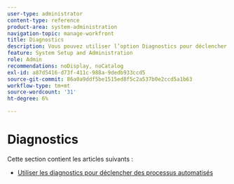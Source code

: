```yaml
---
user-type: administrator
content-type: reference
product-area: system-administration
navigation-topic: manage-workfront
title: Diagnostics
description: Vous pouvez utiliser l’option Diagnostics pour déclencher manuellement des processus automatisés, tels que des scripts temporels, des recalculs et des notifications par courrier électronique.
feature: System Setup and Administration
role: Admin
recommendations: noDisplay, noCatalog
exl-id: a87d5416-d73f-411c-988a-9dedb933ccd5
source-git-commit: 86a0a9ddf5be1515ed8f5c2a537b0e2ccd5a1b63
workflow-type: tm+mt
source-wordcount: '31'
ht-degree: 6%

---
```


# Diagnostics

Cette section contient les articles suivants :

* [Utiliser les diagnostics pour déclencher des processus automatisés](../../../administration-and-setup/manage-workfront/run-diagnostics/use-diagnostics-to-trigger-automated-processes.md)
